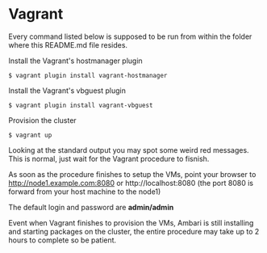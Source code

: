 # Vagrant

Every command listed below is supposed to be run from within the folder where this README.md file resides.

Install the Vagrant's hostmanager plugin 

```console
$ vagrant plugin install vagrant-hostmanager
```

Install the Vagrant's vbguest plugin 

```console
$ vagrant plugin install vagrant-vbguest
```

Provision the cluster 

```console
$ vagrant up
```

Looking at the standard output you may spot some weird red messages. This is normal, just wait for the Vagrant procedure to fisnish.

As soon as the procedure finishes to setup the VMs, point your browser to http://node1.example.com:8080 or http://localhost:8080 (the port 8080 is forward from your host machine to the node1)

The default login and password are **admin/admin**

Event when Vagrant finishes to provision the VMs, Ambari is still installing and starting packages on the cluster, the entire procedure may take up to 2 hours to complete so be patient.




